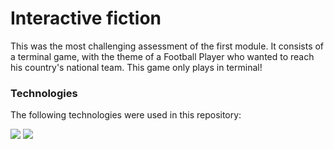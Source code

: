 # Interactive fiction

This was the most challenging assessment of the first module. It consists of a terminal game, with the theme of a Football Player who wanted to reach his country's national team. This game only plays in terminal!

### Technologies

The following technologies were used in this repository:

<img src="https://img.icons8.com/ios/30/000000/js.png"/>
<img src="https://img.icons8.com/windows/32/000000/nodejs.png"/>
